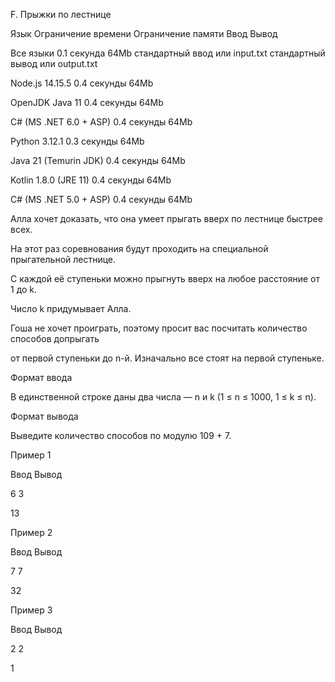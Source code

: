 F. Прыжки по лестнице

Язык	Ограничение времени	Ограничение памяти	Ввод	Вывод

Все языки	0.1 секунда	64Mb	стандартный ввод или input.txt	стандартный вывод или output.txt

Node.js 14.15.5	0.4 секунды	64Mb

OpenJDK Java 11	0.4 секунды	64Mb

C# (MS .NET 6.0 + ASP)	0.4 секунды	64Mb

Python 3.12.1	0.3 секунды	64Mb

Java 21 (Temurin JDK)	0.4 секунды	64Mb

Kotlin 1.8.0 (JRE 11)	0.4 секунды	64Mb

C# (MS .NET 5.0 + ASP)	0.4 секунды	64Mb

Алла хочет доказать, что она умеет прыгать вверх по лестнице быстрее всех.

На этот раз соревнования будут проходить на специальной прыгательной лестнице. 

С каждой её ступеньки можно прыгнуть вверх на любое расстояние от 1 до k. 

Число k придумывает Алла.

Гоша не хочет проиграть, поэтому просит вас посчитать количество способов допрыгать

от первой ступеньки до n-й. Изначально все стоят на первой ступеньке.

Формат ввода

В единственной строке даны два числа — n и k (1 ≤ n ≤ 1000, 1 ≤ k ≤ n).

Формат вывода

Выведите количество способов по модулю 109 + 7.

Пример 1

Ввод	Вывод

6 3

13

Пример 2

Ввод	Вывод

7 7

32

Пример 3

Ввод	Вывод

2 2

1